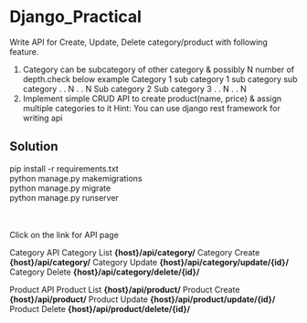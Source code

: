 # Django_Practical
Write API for Create, Update, Delete category/product with following feature.

1. Category  can be subcategory of other category & possibly N number of depth.check below example
    Category 1
		sub category  1
			sub category
				sub category
				.
				.
				N
			.
			.
			N
		Sub category  2
		Sub category  3
		.
		.
		N
	.
	.
	N
2. Implement simple CRUD API to create product(name, price) & assign multiple categories to it
Hint: You can use django rest framework for writing api



## Solution
pip install -r requirements.txt<br>
python manage.py makemigrations<br>
python manage.py migrate<br>
python manage.py runserver<br>
<br><br>

Click on the link for API page

Category API
Category List **{host}/api/category/**
Category Create **{host}/api/category/**
Category Update **{host}/api/category/update/{id}/**
Category Delete **{host}/api/category/delete/{id}/**


Product API
Product List **{host}/api/product/**
Product Create **{host}/api/product/**
Product Update **{host}/api/product/update/{id}/**
Product Delete **{host}/api/product/delete/{id}/**

